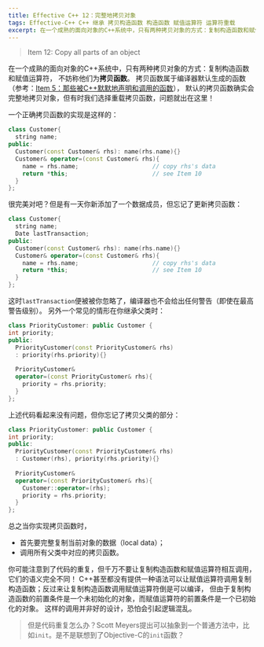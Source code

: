 ```yaml
---
title: Effective C++ 12：完整地拷贝对象
tags: Effective-C++ C++ 继承 拷贝构造函数 构造函数 赋值运算符 运算符重载
excerpt: 在一个成熟的面向对象的C++系统中，只有两种拷贝对象的方式：复制构造函数和赋值运算符。当重载拷贝函数时，首先要完整复制当前对象的数据（local data）；然后调用所有父类中对应的拷贝函数。
---
```


> Item 12: Copy all parts of an object

在一个成熟的面向对象的C++系统中，只有两种拷贝对象的方式：复制构造函数和赋值运算符，
不妨称他们为**拷贝函数**。
拷贝函数属于编译器默认生成的函数（参考：[Item 5：那些被C++默默地声明和调用的函数][5]），
默认的拷贝函数确实会完整地拷贝对象，但有时我们选择重载拷贝函数，问题就出在这里！

一个正确拷贝函数的实现是这样的：

```cpp
class Customer{
  string name;
public:
  Customer(const Customer& rhs): name(rhs.name){}
  Customer& operator=(const Customer& rhs){
    name = rhs.name;                     // copy rhs's data
    return *this;                        // see Item 10
  }  
};
```

很完美对吧？但是有一天你新添加了一个数据成员，但忘记了更新拷贝函数：

```cpp
class Customer{
  string name;
  Date lastTransaction;
public:
  Customer(const Customer& rhs): name(rhs.name){}
  Customer& operator=(const Customer& rhs){
    name = rhs.name;                     // copy rhs's data
    return *this;                        // see Item 10
  }  
};
```

这时`lastTransaction`便被被你忽略了，编译器也不会给出任何警告（即使在最高警告级别）。
另外一个常见的情形在你继承父类时：

<!--more-->

```cpp
class PriorityCustomer: public Customer {
int priority;
public:
  PriorityCustomer(const PriorityCustomer& rhs)
  : priority(rhs.priority){}
  
  PriorityCustomer& 
  operator=(const PriorityCustomer& rhs){
    priority = rhs.priority;
  }  
};
```

上述代码看起来没有问题，但你忘记了拷贝父类的部分：

```cpp
class PriorityCustomer: public Customer {
int priority;
public:
  PriorityCustomer(const PriorityCustomer& rhs)
  : Customer(rhs), priority(rhs.priority){}
  
  PriorityCustomer& 
  operator=(const PriorityCustomer& rhs){
    Customer::operator=(rhs);
    priority = rhs.priority;
  }  
};
```

总之当你实现拷贝函数时，

* 首先要完整复制当前对象的数据（local data）；
* 调用所有父类中对应的拷贝函数。

你可能注意到了代码的重复，但千万不要让复制构造函数和赋值运算符相互调用，它们的语义完全不同！
C++甚至都没有提供一种语法可以让赋值运算符调用复制构造函数；反过来让复制构造函数调用赋值运算符倒是可以编译，
但由于复制构造函数的前置条件是一个未初始化的对象，而赋值运算符的前置条件是一个已初始化的对象。
这样的调用并非好的设计，恐怕会引起逻辑混乱。

> 但是代码重复怎么办？Scott Meyers提出可以抽象到一个普通方法中，比如`init`。是不是联想到了Objective-C的`init`函数？

[5]: /2015/07/23/effective-cpp-5.html
